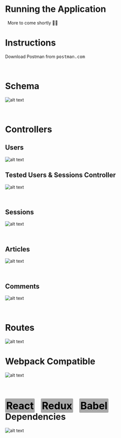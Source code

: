 # <strong>Running the Application</strong>
&nbsp;
More to come shortly 👨‍💻

# **Instructions**

Download Postman from <kbd>postman.com</kbd>


&nbsp;

# **Schema**

![alt text](./app/assets/images/Screen%20Shot%202020-12-21%20at%205.56.32%20PM.jpg "Schema")


&nbsp;

# **Controllers**


## **Users**

![alt text](./app/assets/images/Screen%20Shot%202020-12-22%20at%207.10.33%20PM.jpg "Users Controller")

## **Tested Users & Sessions Controller**

![alt text](./app/assets/images/Screen%20Shot%202020-12-22%20at%207.29.15%20PM.jpg "Created User")

&nbsp;

## **Sessions**

![alt text](./app/assets/images/Screen%20Shot%202020-12-22%20at%207.38.54%20PM.jpg "Sessions Controller")

&nbsp;

## **Articles**

![alt text](./app/assets/images/Screen%20Shot%202020-12-22%20at%2011.12.17%20PM.jpg "Articles Controller")

&nbsp;

## **Comments**

![alt text](./app/assets/images/Screen%20Shot%202020-12-22%20at%2011.29.25%20PM.jpg "Comments Controller")

&nbsp;

# **Routes**
![alt text](./app/assets/images/Screen%20Shot%202020-12-22%20at%206.47.48%20PM.jpg "Routes")


# **Webpack Compatible** 

![alt text](./app/assets/images/Screen%20Shot%202020-12-22%20at%205.10.36%20PM.jpg "Webpack file")

<br>

<h1><strong><span style="font-size:2rem; padding:3.5px; color:black; background:darkgrey; border-radius:3px">React</span> &nbsp; <span style="font-size:2rem; padding:3.5px; color:black; background:darkgrey; border-radius:3px">Redux</span> &nbsp; <span style="font-size:2rem; padding:3.5px; color:black; background:darkgrey; border-radius:3px">Babel</span> &nbsp; Dependencies </strong></h1>

![alt text](./app/assets/images/Screen%20Shot%202020-12-22%20at%205.16.50%20PM.jpg "Npm Dependencies")